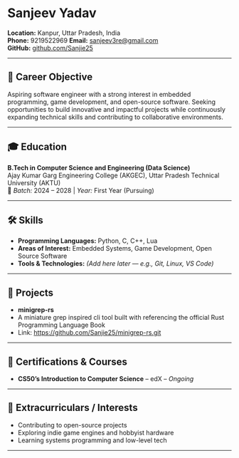 # Sanjeev Yadav

**Location:** Kanpur, Uttar Pradesh, India  
**Phone:** 9219522969
**Email:** [sanjeev3re@gmail.com](mailto:sanjeev3re@gmail.com)  
**GitHub:** [github.com/Sanjie25](https://github.com/Sanjie25)

---

## 🎯 Career Objective

Aspiring software engineer with a strong interest in embedded programming, game development, and open-source software. Seeking opportunities to build innovative and impactful projects while continuously expanding technical skills and contributing to collaborative environments.

---

## 🎓 Education

**B.Tech in Computer Science and Engineering (Data Science)**  
Ajay Kumar Garg Engineering College (AKGEC), Uttar Pradesh Technical University (AKTU)  
📅 *Batch:* 2024 – 2028 | *Year:* First Year (Pursuing)

---

## 🛠️ Skills

- **Programming Languages:** Python, C, C++, Lua  
- **Areas of Interest:** Embedded Systems, Game Development, Open Source Software  
- **Tools & Technologies:** *(Add here later — e.g., Git, Linux, VS Code)*

---

## 🚀 Projects

- **minigrep-rs**
- A miniature grep inspired cli tool built with referencing the official Rust Programming Language Book
- Link: https://github.com/Sanjie25/minigrep-rs.git

---

## 📜 Certifications & Courses

- **CS50’s Introduction to Computer Science** – edX – *Ongoing*

---

## 🌱 Extracurriculars / Interests

- Contributing to open-source projects  
- Exploring indie game engines and hobbyist hardware  
- Learning systems programming and low-level tech

---


